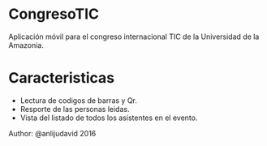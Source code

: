 # CongresoTIC

Aplicación móvil para el congreso internacional TIC de la Universidad de la Amazonia. 

# Caracteristicas

* Lectura de codigos de barras y Qr.
* Resporte de las personas leidas.
* Vista del listado de todos los asistentes en el evento.

Author: @anlijudavid
2016